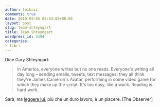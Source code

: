 ```yaml
---
author: leibniz
comments: true
date: 2010-09-06 08:53:02+00:00
layout: post
slug: team-shteyngart
title: Team Shteyngart
wordpress_id: 4494
categories:
- libri
---
```


Dice Gary Shteyngart:


> In America, everyone writes but no one reads. Everyone's writing all day long – sending emails, tweets, text messages; they all think they're James Cameron's Avatar, performing in some video game for which they make up the script. It's too easy, like a wank. Reading is hard work.


Sarà, ma [leggere lui](http://www.amazon.co.uk/Super-Sad-True-Love-Story/dp/1847081037/ref=sr_1_1?ie=UTF8&s=books&qid=1283763117&sr=8-1), più che un duro lavoro, è un piacere. [The Observer]
